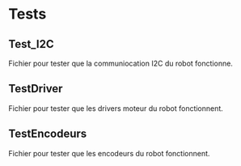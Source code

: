 # Tests

## Test_I2C
Fichier pour tester que la communiocation I2C du robot fonctionne.

## TestDriver
Fichier pour tester que les drivers moteur du robot fonctionnent.

## TestEncodeurs
Fichier pour tester que les encodeurs du robot fonctionnent.
